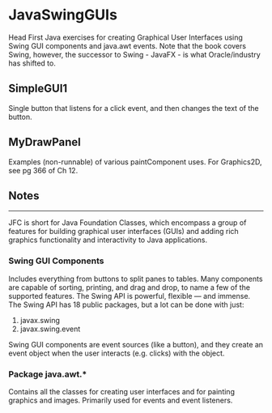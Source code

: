 # JavaSwingGUIs
Head First Java exercises for creating Graphical User Interfaces using Swing GUI components and java.awt events. Note that the book covers Swing, however, the successor to Swing - JavaFX - is what Oracle/industry has shifted to.

## SimpleGUI1
Single button that listens for a click event, and then changes the text of the button.

## MyDrawPanel
Examples (non-runnable) of various paintComponent uses. For Graphics2D, see pg 366 of Ch 12.

## Notes
<hr>
JFC is short for Java Foundation Classes, which encompass a group of features for building graphical user interfaces (GUIs) and adding rich graphics functionality and interactivity to Java applications.

### Swing GUI Components
Includes everything from buttons to split panes to tables. Many components are capable of sorting, printing, and drag and drop, to name a few of the supported features.
The Swing API is powerful, flexible — and immense. The Swing API has 18 public packages, but a lot can be done with just:
1. javax.swing
2. javax.swing.event

Swing GUI components are event sources (like a button), and they create an event object when the user interacts (e.g. clicks) with the object.

### Package java.awt.*
Contains all the classes for creating user interfaces and for painting graphics and images. Primarily used for events and event listeners.